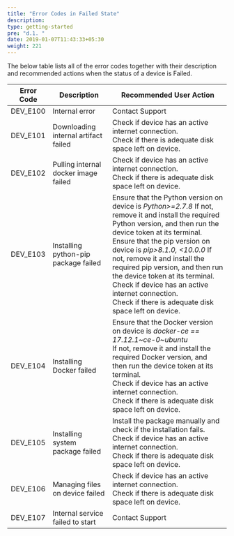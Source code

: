 ```yaml
---
title: "Error Codes in Failed State"
description:
type: getting-started
pre: "d.1. "
date: 2019-01-07T11:43:33+05:30
weight: 221
---
```

The below table lists all of the error codes together with their description
and recommended actions when the status of a device is Failed.

| Error Code | Description | Recommended User Action |
| ---------- | ----------- | ----------------------- |
| DEV_E100 | Internal error | Contact Support |
| DEV_E101 | Downloading internal artifact failed | Check if device has an active internet connection.<br>Check if there is adequate disk space left on device. |
| DEV_E102 | Pulling internal docker image failed | Check if device has an active internet connection.<br>Check if there is adequate disk space left on device. |
| DEV_E103 | Installing python-pip package failed | Ensure that the Python version on device is *Python>=2.7.8* If not, remove it and install the required Python version, and then run the device token at its terminal.<br>Ensure that the pip version on device is *pip>8.1.0, <10.0.0* If not, remove it and install the required pip version, and then run the device token at its terminal.<br>Check if device has an active internet connection.<br>Check if there is adequate disk space left on device. |
| DEV_E104 | Installing Docker failed | Ensure that the Docker version on device is *docker-ce == 17.12.1~ce-0~ubuntu*<br>If not, remove it and install the required Docker version, and then run the device token at its terminal.<br>Check if device has an active internet connection.<br>Check if there is adequate disk space left on device. |
| DEV_E105 | Installing system package failed | Install the package manually and check if the installation fails.<br>Check if device has an active internet connection.<br>Check if there is adequate disk space left on device. |
| DEV_E106 | Managing files on device failed | Check if device has an active internet connection.<br>Check if there is adequate disk space left on device. |
| DEV_E107 | Internal service failed to start | Contact Support |
